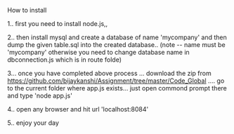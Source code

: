 How to install

1.. first you need to install node.js,,


2.. then install mysql and create a database of name 'mycompany' and then dump the given table.sql into the created
	database.. (note -- name must be 'mycompany' otherwise you need to change database name in dbconnection.js which is
	in route folde) 

3... once you have completed above process ... download the zip from https://github.com/bijaykanshi/Assignment/tree/master/Code_Global  .... go to the current folder where app.js exists...
	just open commond prompt there and type  'node app.js'

4.. open any browser and hit url 'localhost:8084'

5.. enjoy your day

